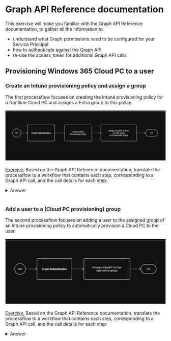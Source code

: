 # Graph API Reference documentation #

This exercise will make you familiar with the Graph API Reference documentation, to gather all the information to:
- understand what Graph permissions need to be configured for your Service Principal
- how to authenticate against the Graph API
- re-use the access_token for additional Graph API calls

## Provisioning Windows 365 Cloud PC to a user ##

### Create an Intune provisioning policy and assign a group ###
The first processflow focuses on creating the Intune provisioning policy for a frontline Cloud PC and assigns a Entra group to this policy.<br>  
![01_PF_W365_Create_ProvPol.png](01_PF_W365_Create_ProvPol.png)<br>  
<u>Exercise:</u> Based on the Graph API Reference documentation, translate the processflow to a workflow that contains each step, corresponding to a Graph API call, and the call details for each step:<br>  

<details>
    <summary>
        Answer
    </summary>
    A visual of the workflow can be found here: <a href='https://github.com/cloud-devops-ninja/myWorkshops/blob/main/GraphAPI_StarterKit/Exercises/Exercise01/01_ANSWER_WF_W365_Create_ProvPol.png' target="_blank" rel="noopener noreferrer">01_ANSWER_WF_W365_Create_ProvPol.png</a><br><br>  
    The workflow for the Graph API call will consist of the following steps:
    <ul>
    <li><a href='https://learn.microsoft.com/en-us/graph/auth-v2-user?view=graph-rest-1.0&tabs=http#step-2-request-an-access-token' target='_blank'>Graph Authentication:</a></li>
    <p>Note: Keep in mind that this is a special Graph API call to authenticate and retrieve a bearer token for future calls.</p>
    <b>HTTP Method:</b> POST<br>
    <b>URI:</b> https://graph.microsoft.com/v1.0/deviceManagement/virtualEndpoint/provisioningPolicies<br>
    <b>REQUEST BODY:</b><br>
    <code>{
    "grant_type": "client_credentials",
    "client_id": "{{clientId}}",
    "client_secret": "{{clientSecret}}",
    "scope": "https://graph.microsoft.com/.default"
}</code><br>
    <b>REQUEST HEADER:</b><br>
    <code>{
    "Content-Type": "application/x-www-form-urlencoded"
}</code>
    <li><a href='https://learn.microsoft.com/en-us/graph/api/virtualendpoint-post-provisioningpolicies?view=graph-rest-1.0&tabs=http' target='_blank'>Create Intune Provisioning Policy:</a></li>
    <b>HTTP Method:</b> POST<br>
    <b>URI:</b> https://graph.microsoft.com/v1.0/deviceManagement/virtualEndpoint/provisioningPolicies<br>
    <b>REQUEST BODY:</b><br>
    <code>{
    "@odata.type": "#microsoft.graph.cloudPcProvisioningPolicy",
    "description": "Windows 365 CloudPC Frontline Provisioning Policy",
    "displayName": "CPC-W365-Frontline-Provisioning-01",
    "domainJoinConfigurations": [
        {
            "domainJoinType": "azureADJoin",
            "regionName": "automatic",
            "onPremisesConnectionId": null,
            "regionGroup": "europeUnion"
        }
    ],
    "enableSingleSignOn": true,
    "imageDisplayName": "win11-23h2-ent-cpc-m365",
    "imageId": "{{cpc-gallery-image-id}}",
    "imageType": "gallery",
    "cloudPcNamingTemplate": "CPC-%USERNAME:5%-%RAND:5%",
    "windowsSetting": {
        "locale": "en-US"
    },
    "microsoftManagedDesktop": {
        "managedType": "notManaged",
        "profile": ""
    },
    "provisioningType": "shared"
}</code><br>
    <b>REQUEST HEADER:</b><br>
    <code>{
    "Authorization": "Bearer {{graphBearerToken}}",
    "Content-Type": "application/json"
}</code>
    <li><a href='https://learn.microsoft.com/en-us/graph/api/cloudpcprovisioningpolicy-assign?view=graph-rest-1.0&tabs=http' target='_blank'>Assign a group to the Provisioning Policy:</a></li>
    <b>HTTP Method:</b> POST<br>
    <b>URI:</b> https://graph.microsoft.com/v1.0/deviceManagement/virtualEndpoint/provisioningPolicies/{{cpc-provisioning-policy-id}}/assign<br>
    <b>REQUEST BODY:</b><br>
    <code>{
  "assignments": [
    {
      "target": {
        "@odata.type": "microsoft.graph.cloudPcManagementGroupAssignmentTarget",
        "groupId": "{{cpc-group-id}}",
        "servicePlanId": "{{cpc-frontline-serviceplan-id}}"
      }
    }
  ]
}</code><br>
    <b>REQUEST HEADER:</b><br>
    <code>{
    "Authorization": "Bearer {{graphBearerToken}}",
    "Content-Type": "application/json"
}</code>
    <li><a href='https://learn.microsoft.com/en-us/graph/api/group-get?view=graph-rest-1.0&tabs=http' target='_blank'>Get Group ID from Entra:</a></li>
    <b>HTTP Method:</b> GET<br>
    <b>URI:</b> https://graph.microsoft.com/v1.0/groups?$filter=startswith(displayName, 'grp-sec-W365Users-01')&$top=1&$select=id, displayName,description<br>
    <b>REQUEST BODY:</b><code>no request body</code><br>
    <b>REQUEST HEADER:</b><br>
    <code>{
    "Authorization": "Bearer {{graphBearerToken}}",
    "Content-Type": "application/json"
}</code>
    <li><a href='https://learn.microsoft.com/en-us/graph/api/cloudpcgalleryimage-get?view=graph-rest-1.0&tabs=http' target='_blank'>Get Gallery Image ID:</a></li>
    <b>HTTP Method:</b> GET<br>
    <b>URI:</b> https://graph.microsoft.com/v1.0/deviceManagement/virtualEndpoint/galleryImages?$filter=startswith(skuName, 'win11-23h2-ent-cpc-m365')&$select=id, publisherName,offerName,skuName,displayName,sizeInGB,status<br>
    <b>REQUEST BODY:</b><code>no request body</code><br>
    <b>REQUEST HEADER:</b><br>
    <code>{
    "Authorization": "Bearer {{graphBearerToken}}",
    "Content-Type": "application/json"
}</code>
    <li><a href='https://learn.microsoft.com/en-us/graph/api/cloudpcgalleryimage-get?view=graph-rest-1.0&tabs=http' target='_blank'>Get Group ID from Entra:</a></li>
    <b>HTTP Method:</b> GET<br>
    <b>URI:</b> https://graph.microsoft.com/v1.0/deviceManagement/virtualEndpoint/galleryImages?$filter=startswith(skuName, 'win11-23h2-ent-cpc-m365')&$select=id, publisherName,offerName,skuName,displayName,sizeInGB,status<br>
    <b>REQUEST BODY:</b><code>no request body</code><br>
    <b>REQUEST HEADER:</b><br>
    <code>{
    "Authorization": "Bearer {{graphBearerToken}}",
    "Content-Type": "application/json"
}</code>
    </ul>
</details><br>  
  
### Add a user to a (Cloud PC provisioning) group ###
The second processflow focuses on adding a user to the assigned group of an Intune provisioning policy to automatically provision a Cloud PC to the user.<br>  
![02_PF_W365_AssignCloudPC_to_User.png](02_PF_W365_AssignCloudPC_to_User.png)<br>  
<u>Exercise:</u> Based on the Graph API Reference documentation, translate the processflow to a workflow that contains each step, corresponding to a Graph API call, and the call details for each step:<br>  

<details>
    <summary>
        Answer
    </summary>
    A visual of the workflow can be found here: <a href='https://github.com/cloud-devops-ninja/myWorkshops/blob/main/GraphAPI_StarterKit/Exercises/Exercise01/02_ANSWER_WF_W365_AssignCloudPC_to_User.png' target='_new'>02_ANSWER_WF_W365_AssignCloudPC_to_User.png</a><br><br>  
    The workflow for the Graph API call will consist of the following steps:
    <ul>
    <li><a href='https://learn.microsoft.com/en-us/graph/auth-v2-user?view=graph-rest-1.0&tabs=http#step-2-request-an-access-token' target='_blank'>Graph Authentication:</a></li>
    <p>Note: Keep in mind that this is a special Graph API call to authenticate and retrieve a bearer token for future calls.</p>
    <b>HTTP Method:</b> POST<br>
    <b>URI:</b> https://graph.microsoft.com/v1.0/deviceManagement/virtualEndpoint/provisioningPolicies<br>
    <b>REQUEST BODY:</b><br>
    <code>{
    "grant_type": "client_credentials",
    "client_id": "{{clientId}}",
    "client_secret": "{{clientSecret}}",
    "scope": "https://graph.microsoft.com/.default"
}</code><br>
    <b>REQUEST HEADER:</b><br>
    <code>{
    "Content-Type": "application/x-www-form-urlencoded"
}</code>
    <li><a href='https://learn.microsoft.com/en-us/graph/api/group-post-members?view=graph-rest-1.0&tabs=http' target='_blank'>Add a user to an Entra group:</a></li>
    <b>HTTP Method:</b> POST<br>
    <b>URI:</b> https://graph.microsoft.com/v1.0/groups/{{cpc-group-id}}/members/$ref<br>
    <b>REQUEST BODY:</b><br>
    <code>{
  "@odata.id": "https://graph.microsoft.com/v1.0/directoryObjects/{{cpc-user-id}}"
}</code><br>
    <b>REQUEST HEADER:</b><br>
    <code>{
    "Authorization": "Bearer {{graphBearerToken}}",
    "Content-Type": "application/json"
}</code>
    <li><a href='https://learn.microsoft.com/en-us/graph/api/group-get?view=graph-rest-1.0&tabs=http' target='_blank'>Get Group ID from Entra:</a></li>
    <b>HTTP Method:</b> GET<br>
    <b>URI:</b> https://graph.microsoft.com/v1.0/groups?$filter=startswith(displayName, 'grp-sec-W365Users-01')&$top=1&$select=id, displayName,description<br>
    <b>REQUEST BODY:</b><code>no request body</code><br>
    <b>REQUEST HEADER:</b><br>
    <code>{
    "Authorization": "Bearer {{graphBearerToken}}",
    "Content-Type": "application/json"
}</code>
    <li><a href='https://learn.microsoft.com/en-us/graph/api/user-get?view=graph-rest-1.0&tabs=http' target='_blank'>Get User ID from Entra:</a></li>
    <b>HTTP Method:</b> GET<br>
    <b>URI:</b> https://graph.microsoft.com/v1.0/users/test01@cognitionitdev.onmicrosoft.com<br>
    <b>REQUEST BODY:</b><code>no request body</code><br>
    <b>REQUEST HEADER:</b><br>
    <code>{
    "Authorization": "Bearer {{graphBearerToken}}",
    "Content-Type": "application/json"
}</code>
    </ul>
</details><br>  
